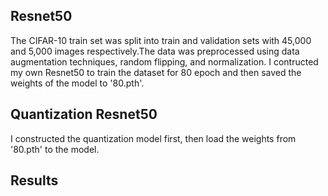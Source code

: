 ## Resnet50
The CIFAR-10 train set was split into train and validation sets with 45,000 and 5,000 images respectively.The data was preprocessed using data augmentation techniques, random flipping, and normalization. I contructed my own Resnet50 to train the dataset for 80 epoch and then saved the weights of the model to '80.pth'.

## Quantization Resnet50
I constructed the quantization model first, then load the weights from '80.pth' to the model.

## Results
